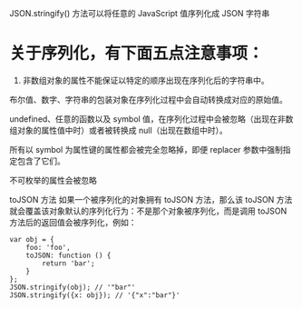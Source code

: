 JSON.stringify() 方法可以将任意的 JavaScript 值序列化成 JSON 字符串

# 关于序列化，有下面五点注意事项：

1. 非数组对象的属性不能保证以特定的顺序出现在序列化后的字符串中。

布尔值、数字、字符串的包装对象在序列化过程中会自动转换成对应的原始值。

undefined、任意的函数以及 symbol 值，在序列化过程中会被忽略（出现在非数组对象的属性值中时）或者被转换成 null（出现在数组中时）。

所有以 symbol 为属性键的属性都会被完全忽略掉，即便 replacer 参数中强制指定包含了它们。

不可枚举的属性会被忽略

toJSON 方法
如果一个被序列化的对象拥有 toJSON 方法，那么该 toJSON 方法就会覆盖该对象默认的序列化行为：不是那个对象被序列化，而是调用 toJSON 方法后的返回值会被序列化，例如：
```
var obj = {
    foo: 'foo',
    toJSON: function () {
        return 'bar';
    }
};
JSON.stringify(obj); // '"bar"'
JSON.stringify({x: obj}); // '{"x":"bar"}'
```